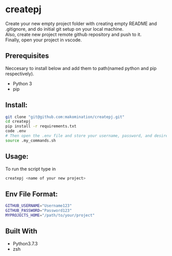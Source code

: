 # createpj

Create your new empty project folder with creating empty README and .gitignore, and do initial git setup on your local machine.\
Also, create new project remote github repository and push to it.\
Finally, open your project in vscode.

## Prerequisites
Neccesary to install below and add them to path(named python and pip respectively).
* Python 3
* pip

## Install: 
```zsh
git clone "git@github.com:makomination/createpj.git"
cd createpj
pip install -r requirements.txt
code .env
# Then open the .env file and store your username, password, and desired file destination. Use the provided format at the bottom of this README.
source .my_commands.sh
```

## Usage:
To run the script type in 
```zsh
createpj <name of your new project>
```

## Env File Format:
```zsh
GITHUB_USERNAME="Username123"
GITHUB_PASSWORD="Password123"
MYPROJECTS_HOME="/path/to/your/project"
```
## Built With
* Python3.7.3
* zsh
